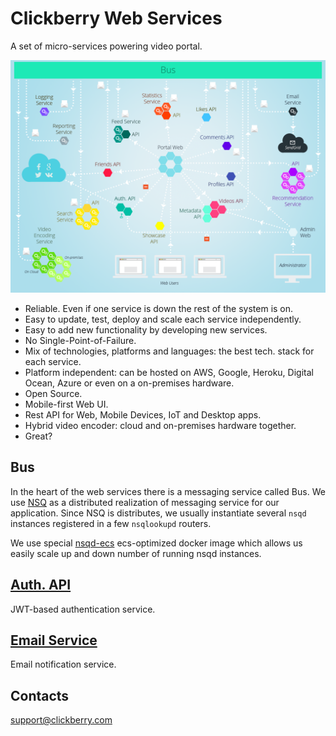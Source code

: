 # Clickberry Web Services
A set of micro-services powering video portal.

![](assets/Architecture.png?raw=true)

* Reliable. Even if one service is down the rest of the system is on.
* Easy to update, test, deploy and scale each service independently.
* Easy to add new functionality by developing new services.
* No Single-Point-of-Failure.
* Mix of technologies, platforms and languages: the best tech. stack for each service.
* Platform independent: can be hosted on AWS, Google, Heroku, Digital Ocean, Azure or even on a on-premises hardware.
* Open Source.
* Mobile-first Web UI.
* Rest API for Web, Mobile Devices, IoT and Desktop apps.
* Hybrid video encoder: cloud and on-premises hardware together.
* Great?

## Bus
In the heart of the web services there is a messaging service called Bus. We use [NSQ](http://nsq.io) as a distributed realization of messaging service for our application. Since NSQ is distributes, we usually instantiate several `nsqd` instances registered in a few `nsqlookupd` routers. 

We use special [nsqd-ecs](//github.com/clickberry/nsqd-ecs) ecs-optimized docker image which allows us easily scale up and down number of running nsqd instances.

## [Auth. API](//github.com/clickberry/auth-api-nodejs)
JWT-based authentication service.

## [Email Service](//github.com/clickberry/email-service-python)
Email notification service.

## Contacts
support@clickberry.com
